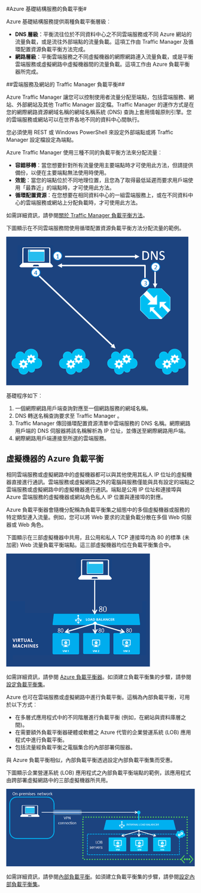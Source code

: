 <properties title="Load Balancing for Azure Infrastructure Services" pageTitle="Azure 基礎結構服務的負載平衡" description="說明透過流量管理員和負載平衡器執行負載平衡的機制。" metaKeywords="" services="virtual-machines" solutions="" documentationCenter="" authors="cherylmc" videoId="" scriptId="" manager="adinah" />

<tags ms.service="virtual-machines" ms.workload="infrastructure-services" ms.tgt_pltfrm="" ms.devlang="na" ms.topic="article" ms.date="09/17/2014" ms.author="cherylmc" />

#Azure 基礎結構服務的負載平衡#

Azure 基礎結構服務提供兩種負載平衡層級︰

- **DNS 層級**：平衡流往位於不同資料中心之不同雲端服務或不同 Azure 網站的流量負載，或是流往外部端點的流量負載。這項工作由 Traffic Manager 及循環配置資源負載平衡方法完成。
- **網路層級**：平衡雲端服務之不同虛擬機器的網際網路連入流量負載，或是平衡雲端服務或虛擬網路中虛擬機器間的流量負載。這項工作由 Azure 負載平衡器所完成。

##雲端服務及網站的 Traffic Manager 負載平衡##

Azure Traffic Manager 讓您可以控制使用者流量分配至端點，包括雲端服務、網站、外部網站及其他 Traffic Manager 設定檔。Traffic Manager 的運作方式是在您的網際網路資源網域名稱的網域名稱系統 (DNS) 查詢上套用情報原則引擎。您的雲端服務或網站可以在世界各地不同的資料中心間執行。

您必須使用 REST 或 Windows PowerShell 來設定外部端點或將 Traffic Manager 設定檔設定為端點。

Azure Traffic Manager 使用三種不同的負載平衡方法來分配流量︰

- **容錯移轉**：當您想要針對所有流量使用主要端點時才可使用此方法，但請提供備份，以便在主要端點無法使用時使用。
- **效能**：當您的端點位於不同地理位置，且您為了取得最低延遲而要求用戶端使用「最靠近」的端點時，才可使用此方法。
- **循環配置資源**：在您想要在相同資料中心的一組雲端服務上，或在不同資料中心的雲端服務或網站上分配負載時，才可使用此方法。

如需詳細資訊，請參閱[關於 Traffic Manager 負載平衡方法](../traffic-manager/traffic-manager-load-balancing-methods.md)。

下圖顯示在不同雲端服務間使用循環配置資源負載平衡方法分配流量的範例。

![負載平衡](./media/load-balancing-vms/TMSummary.png)

基礎程序如下︰

1.	一個網際網路用戶端查詢對應至一個網路服務的網域名稱。
2.	DNS 轉送名稱查詢要求至 Traffic Manager 。
3.	Traffic Manager 傳回循環配置資源清單中雲端服務的 DNS 名稱。網際網路用戶端的 DNS 伺服器將該名稱解析為 IP 位址，並傳送至網際網路用戶端。
4.	網際網路用戶端連接至所選的雲端服務。

## 虛擬機器的 Azure 負載平衡 ##

相同雲端服務或虛擬網路中的虛擬機器都可以與其他使用其私人 IP 位址的虛擬機器直接進行通訊。雲端服務或虛擬網路之外的電腦與服務僅能與具有設定的端點之雲端服務或虛擬網路中的虛擬機器進行通訊。端點是公用 IP 位址和連接埠與 Azure 雲端服務的虛擬機器或網站角色私人 IP 位置與連接埠的對應。

Azure 負載平衡器會隨機分配稱為負載平衡集之組態中的多個虛擬機器或服務的特定類型連入流量。例如，您可以將 Web 要求的流量負載分散在多個 Web 伺服器或 Web 角色。

下圖顯示在三部虛擬機器中共用，且公用和私人 TCP 連接埠均為 80 的標準 (未加密) Web 流量負載平衡端點。這三部虛擬機器均位在負載平衡集合中。

![負載平衡](./media/load-balancing-vms/LoadBalancing.png)

如需詳細資訊，請參閱 [Azure 負載平衡器](../articles/load-balancer/load-balancer-overview.md)。如須建立負載平衡集的步驟，請參閱[設定負載平衡集](../load-balancer/load-balancer-overview.md)。

Azure 也可在雲端服務或虛擬網路中進行負載平衡。這稱為內部負載平衡，可用於以下方式︰

- 在多層式應用程式中的不同階層進行負載平衡 (例如，在網站與資料庫層之間)。
- 在需要額外負載平衡器硬體或軟體之 Azure 代管的企業營運系統 (LOB) 應用程式中進行負載平衡。 
- 包括流量經負載平衡之電腦集合的內部部署伺服器。

與 Azure 負載平衡相似，內部負載平衡透過設定內部負載平衡集而受惠。

下圖顯示企業營運系統 (LOB) 應用程式之內部負載平衡端點的範例，該應用程式由跨部署虛擬網路中的三部虛擬機器所共用。

![負載平衡](./media/load-balancing-vms/LOBServers.png)

如需詳細資訊，請參閱[內部負載平衡](../load-balancer/load-balancer-internal-overview.md)。如須建立負載平衡集的步驟，請參閱[設定內部負載平衡集](../load-balancer/load-balancer-internal-getstarted.md)。

<!-- LINKS -->

<!---HONumber=Oct15_HO3-->